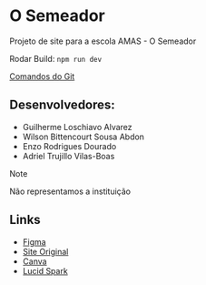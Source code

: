 # O Semeador
Projeto de site para a escola AMAS - O Semeador

Rodar Build: ```npm run dev``` 

[Comandos do Git](/git.txt)

## Desenvolvedores:

- Guilherme Loschiavo Alvarez
- Wilson Bittencourt Sousa Abdon
- Enzo Rodrigues Dourado
- Adriel Trujillo Vilas-Boas

> [!NOTE]
> Não representamos a instituição

## Links

- [Figma](https://www.figma.com/file/MCwFoLYVJjnhhEWfsUJBkE/O-Semeador?type=design&node-id=0%3A1&mode=design&t=JmXeeX5lCGz4EKeS-1)
- [Site Original](http://escolaosemeador.com.br/lp/)
- [Canva](https://www.canva.com/design/DAFsRmSm034/rpF1kA5NBVG4VjunXSgg6A/edit?utm_content=DAFsRmSm034&utm_campaign=designshare&utm_medium=link2&utm_source=sharebutton)
- [Lucid Spark](https://lucid.app/lucidspark/0b86a54f-3d34-4855-b4a3-d21e1018c20e/edit?view_items=5vToxlwU_pAu&invitationId=inv_b7518b6b-bb7f-49af-93bc-f257dc5282a9)
